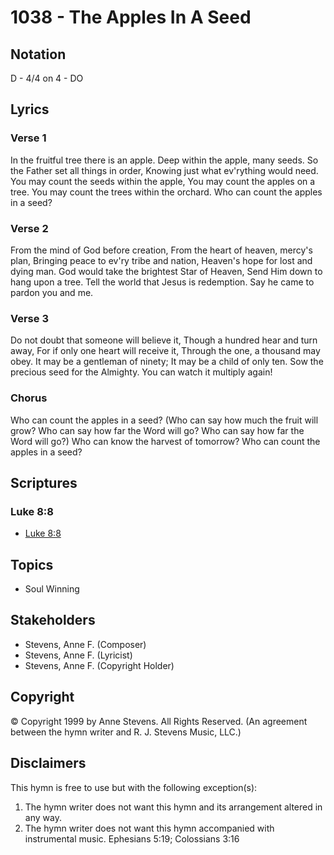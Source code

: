 # 1038 - The Apples In A Seed

## Notation

D - 4/4 on 4 - DO

## Lyrics

### Verse 1

In the fruitful tree there is an apple. Deep within the apple, many seeds. So the Father set all things in order, Knowing just what ev'rything would need. You may count the seeds within the apple, You may count the apples on a tree. You may count the trees within the orchard. Who can count the apples in a seed?

### Verse 2

From the mind of God before creation, From the heart of heaven, mercy's plan, Bringing peace to ev'ry tribe and nation, Heaven's hope for lost and dying man. God would take the brightest Star of Heaven, Send Him down to hang upon a tree. Tell the world that Jesus is redemption. Say he came to pardon you and me.

### Verse 3

Do not doubt that someone will believe it, Though a hundred hear and turn away, For if only one heart will receive it, Through the one, a thousand may obey. It may be a gentleman of ninety; It may be a child of only ten. Sow the precious seed for the Almighty. You can watch it multiply again!

### Chorus

Who can count the apples in a seed? (Who can say how much the fruit will grow? Who can say how far the Word will go? Who can say how far the Word will go?) Who can know the harvest of tomorrow? Who can count the apples in a seed? 


## Scriptures

### Luke 8:8

- [Luke 8:8](https://www.biblegateway.com/passage/?search=Luke%208%3A8)


## Topics

- Soul Winning

## Stakeholders

- Stevens, Anne F. (Composer)
- Stevens, Anne F. (Lyricist)
- Stevens, Anne F. (Copyright Holder)

## Copyright

© Copyright 1999 by Anne Stevens. All Rights Reserved.
(An agreement between the hymn writer and R. J. Stevens Music, LLC.)

## Disclaimers

This hymn is free to use but with the following exception(s):
1. The hymn writer does not want this hymn and its arrangement altered in any way.
2. The hymn writer does not want this hymn accompanied with instrumental music.
Ephesians 5:19; Colossians 3:16


